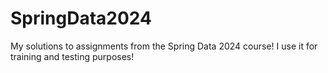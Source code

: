 # SpringData2024
My solutions to assignments from the Spring Data 2024 course!
I use it for training and testing purposes!
